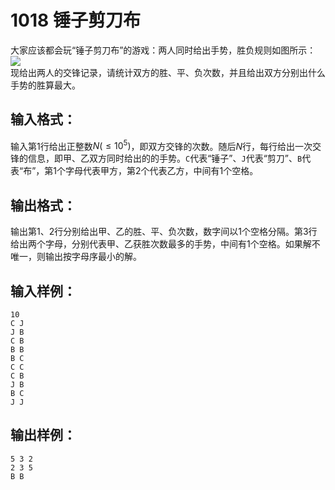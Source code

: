 # 1018 锤子剪刀布 
大家应该都会玩“锤子剪刀布”的游戏：两人同时给出手势，胜负规则如图所示：    
![](https://images.ptausercontent.com/724da598-b37f-4f1f-99b4-71459654ce3a.jpg)  
现给出两人的交锋记录，请统计双方的胜、平、负次数，并且给出双方分别出什么手势的胜算最大。
## 输入格式：
输入第1行给出正整数$N(≤10^{5})$，即双方交锋的次数。随后$N$行，每行给出一次交锋的信息，即甲、乙双方同时给出的的手势。`C`代表“锤子”、`J`代表“剪刀”、`B`代表“布”，第1个字母代表甲方，第2个代表乙方，中间有1个空格。
## 输出格式：
输出第1、2行分别给出甲、乙的胜、平、负次数，数字间以1个空格分隔。第3行给出两个字母，分别代表甲、乙获胜次数最多的手势，中间有1个空格。如果解不唯一，则输出按字母序最小的解。
## 输入样例： 
```
10
C J
J B
C B
B B
B C
C C
C B
J B
B C
J J
```
## 输出样例：
```
5 3 2
2 3 5
B B
```